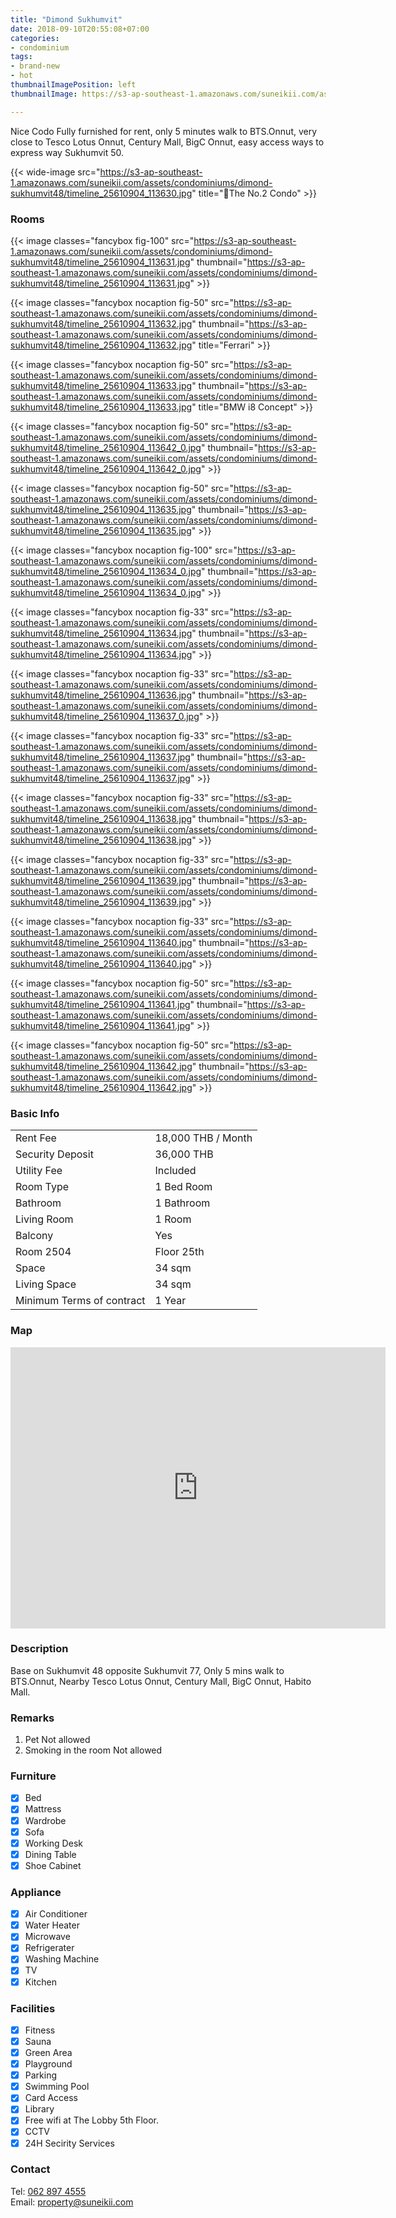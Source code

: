 ```yaml
---
title: "Dimond Sukhumvit"
date: 2018-09-10T20:55:08+07:00
categories:
- condominium
tags:
- brand-new
- hot
thumbnailImagePosition: left
thumbnailImage: https://s3-ap-southeast-1.amazonaws.com/suneikii.com/assets/condominiums/dimond-sukhumvit48/timeline_25610904_113629.jpg

---
```


Nice Codo Fully furnished for rent, only 5 minutes walk to BTS.Onnut, very close to Tesco Lotus Onnut, Century Mall, BigC Onnut, easy access ways to express way Sukhumvit 50.
<!--more-->

<p></p>

{{< wide-image src="https://s3-ap-southeast-1.amazonaws.com/suneikii.com/assets/condominiums/dimond-sukhumvit48/timeline_25610904_113630.jpg" title="The No.2 Condo" >}}

### Rooms

<p></p>

{{< image classes="fancybox fig-100" src="https://s3-ap-southeast-1.amazonaws.com/suneikii.com/assets/condominiums/dimond-sukhumvit48/timeline_25610904_113631.jpg" thumbnail="https://s3-ap-southeast-1.amazonaws.com/suneikii.com/assets/condominiums/dimond-sukhumvit48/timeline_25610904_113631.jpg" >}}

{{< image classes="fancybox nocaption fig-50" src="https://s3-ap-southeast-1.amazonaws.com/suneikii.com/assets/condominiums/dimond-sukhumvit48/timeline_25610904_113632.jpg" thumbnail="https://s3-ap-southeast-1.amazonaws.com/suneikii.com/assets/condominiums/dimond-sukhumvit48/timeline_25610904_113632.jpg" title="Ferrari" >}}

{{< image classes="fancybox nocaption fig-50" src="https://s3-ap-southeast-1.amazonaws.com/suneikii.com/assets/condominiums/dimond-sukhumvit48/timeline_25610904_113633.jpg" thumbnail="https://s3-ap-southeast-1.amazonaws.com/suneikii.com/assets/condominiums/dimond-sukhumvit48/timeline_25610904_113633.jpg" title="BMW i8 Concept" >}}

{{< image classes="fancybox nocaption fig-50" src="https://s3-ap-southeast-1.amazonaws.com/suneikii.com/assets/condominiums/dimond-sukhumvit48/timeline_25610904_113642_0.jpg" thumbnail="https://s3-ap-southeast-1.amazonaws.com/suneikii.com/assets/condominiums/dimond-sukhumvit48/timeline_25610904_113642_0.jpg" >}}

{{< image classes="fancybox nocaption fig-50" src="https://s3-ap-southeast-1.amazonaws.com/suneikii.com/assets/condominiums/dimond-sukhumvit48/timeline_25610904_113635.jpg" thumbnail="https://s3-ap-southeast-1.amazonaws.com/suneikii.com/assets/condominiums/dimond-sukhumvit48/timeline_25610904_113635.jpg" >}}

{{< image classes="fancybox nocaption fig-100" src="https://s3-ap-southeast-1.amazonaws.com/suneikii.com/assets/condominiums/dimond-sukhumvit48/timeline_25610904_113634_0.jpg" thumbnail="https://s3-ap-southeast-1.amazonaws.com/suneikii.com/assets/condominiums/dimond-sukhumvit48/timeline_25610904_113634_0.jpg" >}}

{{< image classes="fancybox nocaption fig-33" src="https://s3-ap-southeast-1.amazonaws.com/suneikii.com/assets/condominiums/dimond-sukhumvit48/timeline_25610904_113634.jpg" thumbnail="https://s3-ap-southeast-1.amazonaws.com/suneikii.com/assets/condominiums/dimond-sukhumvit48/timeline_25610904_113634.jpg" >}}

{{< image classes="fancybox nocaption fig-33" src="https://s3-ap-southeast-1.amazonaws.com/suneikii.com/assets/condominiums/dimond-sukhumvit48/timeline_25610904_113636.jpg" thumbnail="https://s3-ap-southeast-1.amazonaws.com/suneikii.com/assets/condominiums/dimond-sukhumvit48/timeline_25610904_113637_0.jpg" >}}

{{< image classes="fancybox nocaption fig-33" src="https://s3-ap-southeast-1.amazonaws.com/suneikii.com/assets/condominiums/dimond-sukhumvit48/timeline_25610904_113637.jpg" thumbnail="https://s3-ap-southeast-1.amazonaws.com/suneikii.com/assets/condominiums/dimond-sukhumvit48/timeline_25610904_113637.jpg" >}}

 {{< image classes="fancybox nocaption fig-33" src="https://s3-ap-southeast-1.amazonaws.com/suneikii.com/assets/condominiums/dimond-sukhumvit48/timeline_25610904_113638.jpg" thumbnail="https://s3-ap-southeast-1.amazonaws.com/suneikii.com/assets/condominiums/dimond-sukhumvit48/timeline_25610904_113638.jpg" >}}

 {{< image classes="fancybox nocaption fig-33" src="https://s3-ap-southeast-1.amazonaws.com/suneikii.com/assets/condominiums/dimond-sukhumvit48/timeline_25610904_113639.jpg" thumbnail="https://s3-ap-southeast-1.amazonaws.com/suneikii.com/assets/condominiums/dimond-sukhumvit48/timeline_25610904_113639.jpg" >}}

{{< image classes="fancybox nocaption fig-33" src="https://s3-ap-southeast-1.amazonaws.com/suneikii.com/assets/condominiums/dimond-sukhumvit48/timeline_25610904_113640.jpg" thumbnail="https://s3-ap-southeast-1.amazonaws.com/suneikii.com/assets/condominiums/dimond-sukhumvit48/timeline_25610904_113640.jpg" >}}

  {{< image classes="fancybox nocaption fig-50" src="https://s3-ap-southeast-1.amazonaws.com/suneikii.com/assets/condominiums/dimond-sukhumvit48/timeline_25610904_113641.jpg" thumbnail="https://s3-ap-southeast-1.amazonaws.com/suneikii.com/assets/condominiums/dimond-sukhumvit48/timeline_25610904_113641.jpg" >}}

  {{< image classes="fancybox nocaption fig-50" src="https://s3-ap-southeast-1.amazonaws.com/suneikii.com/assets/condominiums/dimond-sukhumvit48/timeline_25610904_113642.jpg" thumbnail="https://s3-ap-southeast-1.amazonaws.com/suneikii.com/assets/condominiums/dimond-sukhumvit48/timeline_25610904_113642.jpg" >}}

<p></p>

### Basic Info

|  |  |
|----------|------------|
| Rent Fee | 18,000 THB / Month |
| Security Deposit  | 36,000 THB |
| Utility Fee | Included |
| Room Type | 1 Bed Room |
| Bathroom | 1 Bathroom |
| Living Room |1 Room
| Balcony |Yes
| Room 2504 |Floor 25th|
| Space | 34 sqm |g-33" src="
| Living Space | 34 sqm |
| Minimum Terms of contract<br> | 1 Year |


<p></p>

### Map

<p></p>

<iframe width="600" height="450" frameborder="0" style="border:0" src="https://www.google.com/maps/embed/v1/place?q=place_id:ChIJhZ2PJsCf4jARU8UFRLwrGck&key=AIzaSyDdueX_zbg1XGbwPCLZqpc_trVmgbaPs1I" allowfullscreen></iframe>
<p></p>

### Description

<p></p>

Base on Sukhumvit 48 opposite Sukhumvit 77, Only 5 mins walk to BTS.Onnut, Nearby Tesco Lotus Onnut, Century Mall, BigC Onnut, Habito Mall.

### Remarks
1. Pet Not allowed 
2. Smoking in the room Not allowed

### Furniture

- [x] Bed
- [x] Mattress
- [x] Wardrobe
- [x] Sofa
- [x] Working Desk
- [x] Dining Table
- [x] Shoe Cabinet

### Appliance

- [x] Air Conditioner
- [x] Water Heater
- [x] Microwave
- [x] Refrigerater
- [x] Washing Machine
- [x] TV
- [x] Kitchen

### Facilities

- [x] Fitness
- [x] Sauna 
- [x] Green Area
- [x] Playground
- [x] Parking
- [x] Swimming Pool
- [x] Card Access
- [x] Library
- [x] Free wifi at The Lobby 5th Floor.
- [x] CCTV
- [x] 24H Secirity Services

### Contact

Tel: <a href="tel:062 897 4555">062 897 4555</a><br>
Email: <a href="mailto:property@suneikii.com">property@suneikii.com</a>